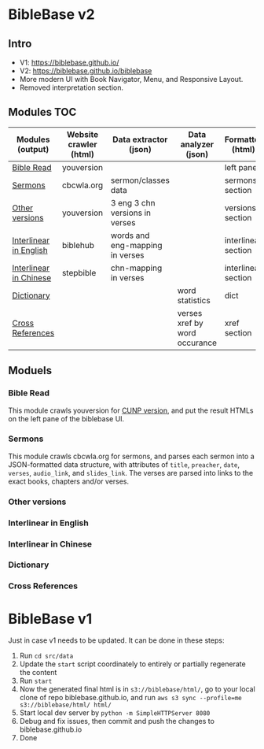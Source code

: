 
# BibleBase v2

## Intro

* V1: https://biblebase.github.io/
* V2: https://biblebase.github.io/biblebase
* More modern UI with Book Navigator, Menu, and Responsive Layout.
* Removed interpretation section.

## Modules TOC

| Modules<br>(output) | Website crawler<br>(html) | Data extractor<br>(json) | Data analyzer<br>(json) | Formatter<br>(html) |
| --- | --- | --- | --- | --- |
| [Bible Read](#bible-read) | youversion ||| left pane |
| [Sermons](#sermons) | cbcwla.org | sermon/classes data || sermons section |
| [Other versions](#other-versions) | youversion | 3 eng 3 chn versions in verses || versions section |
| [Interlinear in English](#interlinear-in-english) | biblehub | words and eng-mapping in verses || interlinear section |
| [Interlinear in Chinese](#interlinear-in-chinese) | stepbible | chn-mapping in verses || interlinear section |
| [Dictionary](#dictionary) ||| word statistics | dict |
| [Cross References](#cross-references) ||| verses xref by word occurance | xref section |

    
## Moduels

### Bible Read

This module crawls youversion for [CUNP version](https://www.bible.com/bible/46/GEN.1.cunp), and put the result HTMLs on the left pane of the biblebase UI.

### Sermons

This module crawls cbcwla.org for sermons, and parses each sermon into a JSON-formatted data structure, with attributes of `title`, `preacher`, `date`, `verses`, `audio_link`, and `slides_link`. The verses are parsed into links to the exact books, chapters and/or verses.

### Other versions
### Interlinear in English
### Interlinear in Chinese
### Dictionary
### Cross References

# BibleBase v1

Just in case v1 needs to be updated. It can be done in these steps:

1. Run `cd src/data`
1. Update the `start` script coordinately to entirely or partially regenerate the content
1. Run `start`
1. Now the generated final html is in `s3://biblebase/html/`, go to your local clone of repo biblebase.github.io, and run `aws s3 sync --profile=me s3://biblebase/html/ html/`
1. Start local dev server by `python -m SimpleHTTPServer 8080`
1. Debug and fix issues, then commit and push the changes to biblebase.github.io
1. Done
